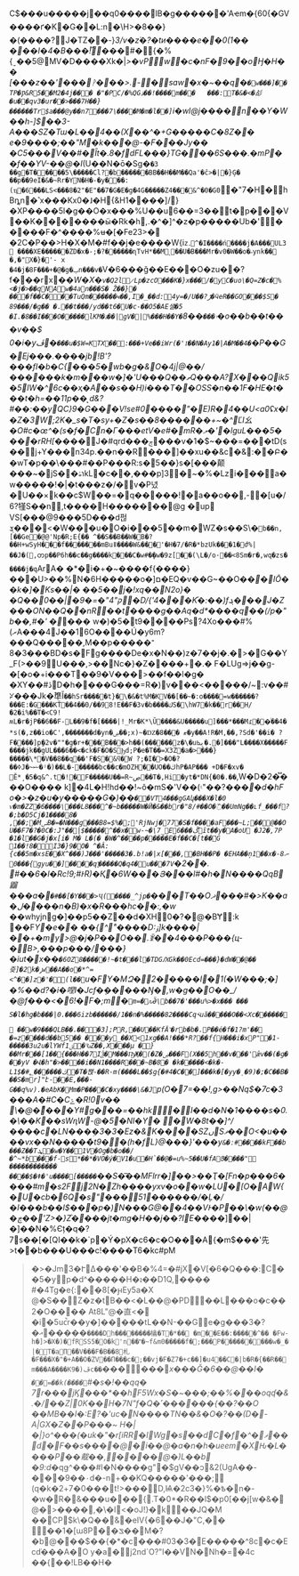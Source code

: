 C$���u�����j��q0����lB�g������'Aҽm�{60{�GV����ґ�K�G�� L:n�\H>�8��} �(����?J�TZ��-}*3/v�z͘�?�tи����e��0(1��
���I�4�B���!֟���*#� {�%{ˍ��5@MV�D����Xk�|_>�vPw�c�nF�9��oӇ�H�� [���z��'���ᚹ���>.-�\saw�x�~��q�`�w���]��TP�Ƿ&R5��M2�4j���	�"�PC/�%QGذ��!����m���	���:T�&�<�㣌�u��qv3�ur��>���7H��}������Tr$a���@y��n7���7\����M�m�l��]`i�wI@j����n��Y�W��h-]$��3-A���SZ�Tɯ�L��4��(X��^�+G�����C�8Z��	e�9����;��"M�k���@-�F���Jy��	�C5���V��#�Ȋt�.8�fdFL���}TG���6S���.�mP��f��Y V-��@�I_(U��N�ō�Sg�`�3 ��g�T�����5\�����Cl?�b������BB��H��M��Qa'�ĉ>�|�}Ģ� ��p��9eI�&�~Rr�YN�H�-�y���:(ҵ�6���LS<���8�2"�E"��7�G�E�g�4G�����Z4���&^�0�G0`�"7�H�hBȵn�˺x���Kx0�˩�H{&H1�՘���]/}�XP����5l�g��O�x���%U��u6��=3��t�p���V��K�������ӹ�Rk�h,.�^�]^�z�p�����Ub�'�����F�^����%ʉ�[�Fe23>�
�2C�P��>H�X�M�#f��j�e����W{i`z۔^�I����ń����j�A���UL3
����X E������ZD�x�-;�?������ɳTvH*��M˻��U�B���Mr�v0�W��o�˶ynk�� �,�"X�}�'-
x
�4�j�8F���+�@�g�ݕn���v�`V�6���ǧ��E���O�zu��?f���rx*��W�X�`v�Q2l̷L p�zcO���K�}x���/�yC�uo\�Q=Z�c�%<�j�>��qNAw�4an���S�
Ž��}�	���f��C���TuQm������ҹ��,I�_��d:4y=�/U��?ڑ�ӵeR��GO���$S�
89���/�g�� �.׾��t���/yd��t6�U�c-��O5�AE샐�5
�I.�8��I���O�����lKM�ۃ��|gV�|%���H��Y�۽���`��8�o��b��t���v��$
0�i�yڦ�`���u�$W=KTX��:���+Ve��iWr(�'1ͥ��N�Ay1�|A�M��4�`�Р��G�Ej���.����jb!B'?���fI�b�C{���5�wb�g�&O�4j|@��/������k�m���w�]�'U���Q��ތQ���A?X���Qik5�5IW�^6c��ҳ�A��s��H)i���T��OSS�n��1F�HE�t���t�h=��11p��˻d&?#��:��yQC}9�G���V!se#0����"�E)R�4��U<a0ʢx�l�Z�3W;2K�_s�T�sy+�Z�s��8������+~�^ĽI⼳�O#c�œ^�(s�f�Cn�Г���etV�e#�mR�ލ�'�lguL���5����r$RH[���$�*J�#qrd���ݮ���v�1�$~���=���tD(s��j+Y���n34p.��n��R���]��xu��&c�&:��Բ��w T�p� �\���#��P���R:s�5��}s�[���颠���~�jS��ۿɿkL�c��,���p]3�~�%�Lzi���a�w�����!�|�t���z�/�v�P녔�׎U��×k��c$W��=�q�����!�a��o��,-�[u�/6?㹏S��n,t����H�������@g �up	VS[���@9���5D���d펂ܮ���<�W���u�O�i���5��m�WZ�s��S\�`b��n,[��Ge�@@'Np�R;E{��
^��S��B��W�B�?��H+wSyH���f�������mBuǁ����W&���'�H�7/�R�*bzUk���1�ժ%|��J�(,တp��P6h��c��g����k���C�w#�̥�w�9z[��(\L�/o·��<8Sm�r�,wq�zs�����j�q`ArA�
�*�i�+�\~����f{����}���U>��%N�6H�����o�]ם�EQ�v��G~��O��*�IŌ��k�]�Ks��|� ��5��j�!xq��N2o}�
�Q��0��|�9�=�"ק"4�*D/{'4���K֡�:��)fܔ���J�Z���ON��Q��nR��t����g��Aq�d\*����q��(/p�\"b��,#�*' �*��� w�)�5�t9����Ps?4Xo���#%(ރA���4J��16O����Ú�y6m?���Q���� �,M��p�����־��3�8�BD�s�Fg����De�x�N��)z�7��j�.�>�G��Y_F(>��9U���,>��Nc�}�Z����+�.� F�LUg=>j��g-�[�o�+i���T��9�V���>��f ��l�g�
�XY��#ڎD�h����G���=R�)v���<�����/~:v��\#ꐔ���Jk�㔼Ĭ`��hSr�����t}�\�&�t%M�KV��[��~�:o����=w������?���E:�G���KŤ��4��0/��98!E��F�3v�b����كS�\hW7�k��r��H/ �2�i%��T�<C9!ʍL�r�jP��6��F-L��9�f�[����|!_Mr�K*\Ǔ����&U�����u]���*���Mɾ�򟾄�ͥ��4�*s(�,z��io�C',�������d�yn�ۻ��;x)~�Ǳ�ޓ
���8�y��A!R�M,��,?Sd�'��i�
?F�� ��]pٍ�2v�""�g�r+���B���>h��(������z�\�uٻߕ�.�]���"L����X��� ��F����jk��gUL���6��<�ck�F�O�SϦd;P�e�T��=X3Z�a�>���}�����\* �V��8��q��'F�S�&ϥ�W ?;�I�>�O�?��ߦJ�~ޝ�ʲ�)��L�-�����bc��c�mOZH��UO��ڬhP�AP��� +D�F�xv�
Ĕ*¸�5�q&^.t�!�F�����U��=R~ڝ��T�,Hi�yt�*DN{�0�.��`,W �D�2�֟���O���� k]�4L�H!hd ��!~ô�mS�'V��(۽"��?*����d�hF
o�>�z�u�y�����G�)��`��VT4���gGAկ���X�l�0 ѵ�m�ZZ�6� ���\���L8�� �^�~b�����W�Ӥ�&��br�"8/#��O�߰��UmNg��ւf_���f?�;b�D5 Cj�1����8�
,��;�MݾB�=�N���g���B8=$%�;'RjNwj�77�S�f����aF���~L;��@��O U��F7�?�0C�:J"��|$�����^��x�w-~�\7_E6���ڴȋt��y�A�oU �J2�,7P	�1�l��G�j�x[i� M� L�(�
�W�^����p�����E�f��C�[t��݃G 1��!8�I3�}9�O�	^�Â:{c��5m�xsE��X^���)J���'�����3�.b!a�|x[���,�BH��P�
�EHA��ņ1��x�ނ8-���0{gyu��]����q'͓�����Q�q4�u���7V`�2��. #��6�l�Rϲ!9;#ͰR)�Қ�6W���Յ���l#�h�N����QqB䶉���a�`�#��[�Ƴ���>Ҷ(����_^jp�`���T��Oޛ���#�>K��a�ل����n�B)�x�R���hc�׍�:,�w
�*�whyjng�]��p5��Z��d�XH0�?�@� BɎ͏:k
��F*Y�e�� ��{^۬"����D:ۉ]k����|��+�mٍy>@�j�P��O��.ꃾ��4���P���{ц-�B>,���p���/���}�iut�x��`�6OZ8�����!~�t���l�TDGԔGk��0Ecd=���}�dW��@��즞]�2k�ݛw��A��o�*^=<^��]z�'�(l��`u �FY�MԶ�2�����I�1(�W���;�]
�%��d?�i�㖏I�Jcf�݆�����Ŋ�,w�g��O��_/�@f���<�6!�F�;m�`m=ؙ�ԉӚ\b��7�'���u%>�x��� ���
S�l�hg�b���|0.���6izb������/1��n�%�����82����Cq༨uӑ�����O��<Xc������ ��w݃�9���QLB��.���3];P꭬R,��U��K fÄ˺�rb�b�.P��é�f�1? m'�� �=z����d��b5�� ���y_��X<1xg��A!���*R?��f{H���i�xP"�1-�����3u2u�lYWf1ݵ�ԄZ��,X���μ �}��Mr���[1��{���H��7IѮ�M��� ҦҖ�(�Z�ۻ���F(X��5h��v���'ǣv��(�ɡ���yV
�Վ�h"�>����i��N1����R���~B�8�
�k�����<�k�-L1$�#ڬ������؂�T�짽-��R-m(����L��$g{�#4�C��]���k�[�yy�ͺ�9)�;�C��B�
��S�mr]"է-��E,���-G��q%v).�eAbK�Mm�P����C�xy����\&�J`p(O�7=��!,g>��Nq$�7c�3���A�#C�Cݺ�R!0v��
\�@�ͨ���Y#g���=��hk�I��d�N�1����s�0.�\��K��sWԥW-@�5�NI�Y�
�W�8t��]^/����c�LN���ܼ�3�3�Ez�&K����SZںSޥ��O<�u����vx��N����ާ�t9��(h�fL}@���}'���y`&�ː#����kF��b���Z��Tܜ�w�Y��1V�Og�b�o��/�^~*b���f-s*��*�VO�ý�V1�u�H̀��@�=u%~5��U�fAՅ����"
������������ ����$�ǂ�'u����[�����`��S�͞��MFlrr�]��>��Ҭ�[Fn�p���6����#m�s2Fj2N�Zh����yxv�o��w�LU�[O�AW{�U�cb�6Q�_s"���̝51������/�Ļ�/�I���b��l$���p�)N���G@��4��VͰ�P��\�w(��@�ڿ��'Z>�}Z֨����jt�mg�H��j��?IE_����*]��|�]��N �%Єț�q�?7׷s��[�[Qا��k�`p�Ý�pX�c6�c�O���A{�m$���'先>t��b���U���c!����T6�kc#pM

> �>�Jm3�ՒΔ���'��B�%4=�#jX�V[�6�Q���:C��5�yp�d^�����H�ܐ��D1Q,���� #�4Tg�e{:��8[�ԩEy5a�Х @�S��Z�z�tB��<�L��@�PD��L���o�c��2�O����
> At8L"@�直<�
> �i�5uc̚r��y�]�����tL��N-��Ge�g���3�?�އ�����`����Dh��������欚�T�*�� �m��E��:�����^��
�Fw-h�]>�X�)�fRSS5�O�k'n��˭�~f&m0�����f�;���P�͸��������w�_�|�T�aП�ۗ�V���F�B��8札�F���X�"�+A��O�ZV��Π���c�;��vj�F�Z7�+c��]�u4��C�|b�R�{��R��m���A����Kڦ(�9c��`������*x���Ǧ�6��@��I�`
��=��k( ����`#�s�!��qq�
> 7r���jϏ���\*��hF5Wx�S�~���;��%���oqʠ�&.�/��Z|0K��H�7N"f�Q�˹������{��?��O ��MB��I�:E?�'uc�N����TN��&�O�?��(D�-A|GX�Z��P���~ H�|
> �|}o^���(�uk�"�r[iRR�IWg�s��dC�f�^�ޥ��d�F��s����@�i��@�a�n�h�ueem�XԊ�L����P԰��䳒��,����@�)L��b
> �9:d*�qǥ^���#I�N����g"�$gV��ͻ&2(UgA��-���9��٠d�-n+��KQ�����'���;
(q�k�޷���0�7+2t!>���D,Ѩ�2c3�}%�ҍ�n�-�w�R�&���u���{.T�0*�R� �l$�p0[��j[w�&�@�>����,�\�I<�oJ!}�k��JQ�M ��CP$k\�Q��&�eIV{�6��J�"C,� � ��1�[ɯ8P��ݏ��M�?�b@���$��{�\*�c���#03�3�E���� �^8c�c�Ecd֔���A�O y�a�j2nd`O?"l��VN�Nh�=�4c �� {��!LB��H�
